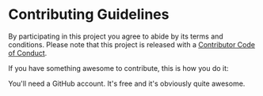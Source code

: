 # Contributing Guidelines

By participating in this project you agree to abide by its terms and conditions. Please note that this project is released with a [Contributor Code of Conduct](https://github.com/nifeoluyemi/mindful-devops/blob/master/Code-of-Conduct.md). 

If you have something awesome to contribute, this is how you do it:

You'll need a GitHub account. It's free and it's obviously quite awesome.